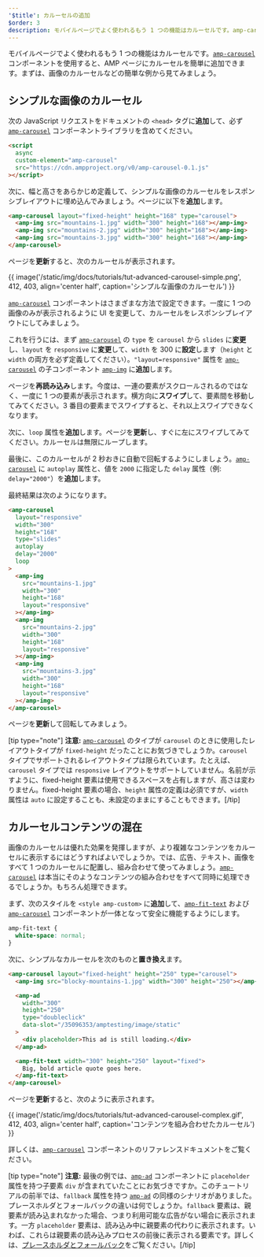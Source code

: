 ```yaml
---
'$title': カルーセルの追加
$order: 3
description: モバイルページでよく使われるもう 1 つの機能はカルーセルです。amp-carousel コンポーネントを使用すると、AMP ページにカルーセルを簡単に追加できます。
---
```


モバイルページでよく使われるもう 1 つの機能はカルーセルです。[`amp-carousel`](../../../../documentation/components/reference/amp-carousel.md) コンポーネントを使用すると、AMP ページにカルーセルを簡単に追加できます。まずは、画像のカルーセルなどの簡単な例から見てみましょう。

## シンプルな画像のカルーセル

次の JavaScript リクエストをドキュメントの `<head>` タグに**追加**して、必ず [`amp-carousel`](../../../../documentation/components/reference/amp-carousel.md) コンポーネントライブラリを含めてください。

```html
<script
  async
  custom-element="amp-carousel"
  src="https://cdn.ampproject.org/v0/amp-carousel-0.1.js"
></script>
```

次に、幅と高さをあらかじめ定義して、シンプルな画像のカルーセルをレスポンシブレイアウトに埋め込んでみましょう。ページに以下を**追加**します。

```html
<amp-carousel layout="fixed-height" height="168" type="carousel">
  <amp-img src="mountains-1.jpg" width="300" height="168"></amp-img>
  <amp-img src="mountains-2.jpg" width="300" height="168"></amp-img>
  <amp-img src="mountains-3.jpg" width="300" height="168"></amp-img>
</amp-carousel>
```

ページを**更新**すると、次のカルーセルが表示されます。

{{ image('/static/img/docs/tutorials/tut-advanced-carousel-simple.png', 412, 403, align='center half', caption='シンプルな画像のカルーセル') }}

[`amp-carousel`](../../../../documentation/components/reference/amp-carousel.md) コンポーネントはさまざまな方法で設定できます。一度に 1 つの画像のみが表示されるように UI を変更して、カルーセルをレスポンシブレイアウトにしてみましょう。

これを行うには、まず [`amp-carousel`](../../../../documentation/components/reference/amp-carousel.md) の `type` を `carousel` から `slides` に**変更**し、`layout` を `responsive` に**変更**して、`width` を 300 に**設定**します（`height` と `width` の両方を必ず定義してください）。`"layout=responsive"` 属性を [`amp-carousel`](../../../../documentation/components/reference/amp-carousel.md) の子コンポーネント [`amp-img`](../../../../documentation/components/reference/amp-img.md) に**追加**します。

ページを**再読み込み**します。今度は、一連の要素がスクロールされるのではなく、一度に 1 つの要素が表示されます。横方向に**スワイプ**して、要素間を移動してみてください。3 番目の要素までスワイプすると、それ以上スワイプできなくなります。

次に、`loop` 属性を**追加**します。ページを**更新**し、すぐに左にスワイプしてみてください。カルーセルは無限にループします。

最後に、このカルーセルが 2 秒おきに自動で回転するようにしましょう。[`amp-carousel`](../../../../documentation/components/reference/amp-carousel.md) に `autoplay` 属性と、値を `2000` に指定した `delay` 属性（例: `delay="2000"`）を**追加**します。

最終結果は次のようになります。

```html
<amp-carousel
  layout="responsive"
  width="300"
  height="168"
  type="slides"
  autoplay
  delay="2000"
  loop
>
  <amp-img
    src="mountains-1.jpg"
    width="300"
    height="168"
    layout="responsive"
  ></amp-img>
  <amp-img
    src="mountains-2.jpg"
    width="300"
    height="168"
    layout="responsive"
  ></amp-img>
  <amp-img
    src="mountains-3.jpg"
    width="300"
    height="168"
    layout="responsive"
  ></amp-img>
</amp-carousel>
```

ページを**更新**して回転してみましょう。

[tip type="note"] <strong>注意:</strong> [`amp-carousel`](../../../../documentation/components/reference/amp-carousel.md) のタイプが `carousel` のときに使用したレイアウトタイプが `fixed-height` だったことにお気づきでしょうか。`carousel` タイプでサポートされるレイアウトタイプは限られています。たとえば、`carousel` タイプでは `responsive` レイアウトをサポートしていません。名前が示すように、fixed-height 要素は使用できるスペースを占有しますが、高さは変わりません。fixed-height 要素の場合、`height` 属性の定義は必須ですが、`width` 属性は `auto` に設定することも、未設定のままにすることもできます。[/tip]

## カルーセルコンテンツの混在

画像のカルーセルは優れた効果を発揮しますが、より複雑なコンテンツをカルーセルに表示するにはどうすればよいでしょうか。では、広告、テキスト、画像をすべて 1 つのカルーセルに配置し、組み合わせて使ってみましょう。[`amp-carousel`](../../../../documentation/components/reference/amp-carousel.md) は本当にそのようなコンテンツの組み合わせをすべて同時に処理できるでしょうか。もちろん処理できます。

まず、次のスタイルを `<style amp-custom>` に**追加**して、[`amp-fit-text`](../../../../documentation/components/reference/amp-fit-text.md) および [`amp-carousel`](../../../../documentation/components/reference/amp-carousel.md) コンポーネントが一体となって安全に機能するようにします。

```css
amp-fit-text {
  white-space: normal;
}
```

次に、シンプルなカルーセルを次のものと**置き換え**ます。

```html
<amp-carousel layout="fixed-height" height="250" type="carousel">
  <amp-img src="blocky-mountains-1.jpg" width="300" height="250"></amp-img>

  <amp-ad
    width="300"
    height="250"
    type="doubleclick"
    data-slot="/35096353/amptesting/image/static"
  >
    <div placeholder>This ad is still loading.</div>
  </amp-ad>

  <amp-fit-text width="300" height="250" layout="fixed">
    Big, bold article quote goes here.
  </amp-fit-text>
</amp-carousel>
```

ページを**更新**すると、次のように表示されます。

{{ image('/static/img/docs/tutorials/tut-advanced-carousel-complex.gif', 412, 403, align='center half', caption='コンテンツを組み合わせたカルーセル') }}

詳しくは、[`amp-carousel`](../../../../documentation/components/reference/amp-carousel.md) コンポーネントのリファレンスドキュメントをご覧ください。

[tip type="note"] <strong>注意:</strong> 最後の例では、[`amp-ad`](../../../../documentation/components/reference/amp-ad.md) コンポーネントに `placeholder` 属性を持つ子要素 `div` が含まれていたことにお気づきですか。このチュートリアルの前半では、`fallback` 属性を持つ [`amp-ad`](../../../../documentation/components/reference/amp-ad.md) の同様のシナリオがありました。プレースホルダとフォールバックの違いは何でしょうか。`fallback` 要素は、親要素が読み込まれなかった場合、つまり利用可能な広告がない場合に表示されます。一方 `placeholder` 要素は、読み込み中に親要素の代わりに表示されます。いわば、これらは親要素の読み込みプロセスの前後に表示される要素です。詳しくは、[プレースホルダとフォールバック](../../../../documentation/guides-and-tutorials/develop/style_and_layout/placeholders.md)をご覧ください。[/tip]

